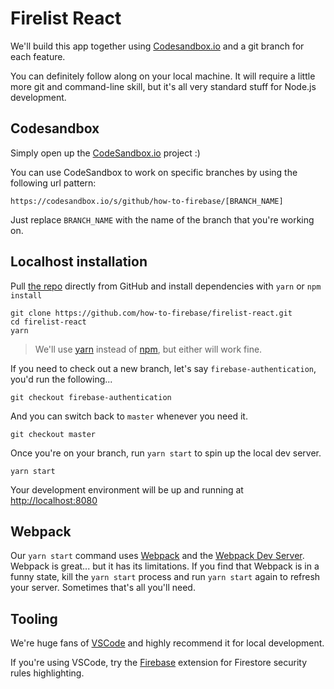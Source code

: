# Firelist React

We'll build this app together using [Codesandbox.io](https://codesandbox.io/s/github/how-to-firebase/firelist-react/tree/master) and a git branch for each feature.

You can definitely follow along on your local machine. It will require a little more git and command-line skill, but it's all very standard stuff for Node.js development.

## Codesandbox

Simply open up the [CodeSandbox.io](https://codesandbox.io/s/github/how-to-firebase/firelist-react) project :)

You can use CodeSandbox to work on specific branches by using the following url pattern:

`https://codesandbox.io/s/github/how-to-firebase/[BRANCH_NAME]`

Just replace `BRANCH_NAME` with the name of the branch that you're working on.

## Localhost installation

Pull [the repo](https://github.com/how-to-firebase/firelist-react) directly from GitHub and install dependencies with `yarn` or `npm install`

```
git clone https://github.com/how-to-firebase/firelist-react.git
cd firelist-react
yarn
```

> We'll use [yarn](https://yarnpkg.com/) instead of [npm](https://www.npmjs.com/), but either will work fine.

If you need to check out a new branch, let's say `firebase-authentication`, you'd run the following...

```
git checkout firebase-authentication
```

And you can switch back to `master` whenever you need it.

```
git checkout master
```

Once you're on your branch, run `yarn start` to spin up the local dev server.

```
yarn start
```

Your development environment will be up and running at [http://localhost:8080](http://localhost:8080)

## Webpack

Our `yarn start` command uses [Webpack](https://webpack.js.org/) and the [Webpack Dev Server](https://webpack.js.org/configuration/dev-server/). Webpack is great... but it has its limitations. If you find that Webpack is in a funny state, kill the `yarn start` process and run `yarn start` again to refresh your server. Sometimes that's all you'll need.

## Tooling

We're huge fans of [VSCode](https://code.visualstudio.com/) and highly recommend it for local development.

If you're using VSCode, try the [Firebase](https://github.com/toba/vsfire) extension for Firestore security rules highlighting.
